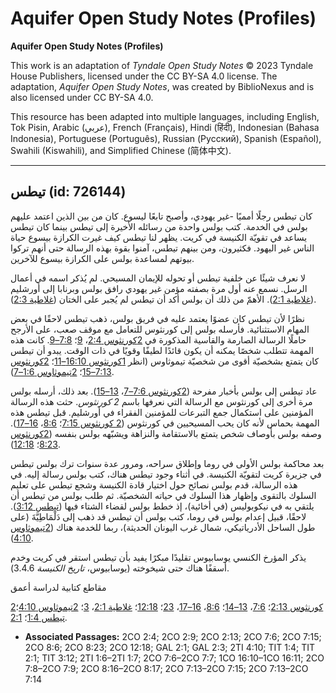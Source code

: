 # Aquifer Open Study Notes (Profiles)

**Aquifer Open Study Notes (Profiles)**

This work is an adaptation of *Tyndale Open Study Notes* © 2023 Tyndale House Publishers, licensed under the CC BY\-SA 4\.0 license. The adaptation, *Aquifer Open Study Notes*, was created by BiblioNexus and is also licensed under CC BY\-SA 4\.0\.

This resource has been adapted into multiple languages, including English, Tok Pisin, Arabic (عربي), French (Français), Hindi (हिंदी), Indonesian (Bahasa Indonesia), Portuguese (Português), Russian (Русский), Spanish (Español), Swahili (Kiswahili), and Simplified Chinese (简体中文).



--------------------------------

## تيطس (id: 726144)

كان تيطس رجلًا أمميًا \-غير يهودي، وأصبح تابعًا ليسوع. كان من بين الذين اعتمد عليهم بولس في الخدمة. كتب بولس واحدة من رسائله الأخيرة إلى تيطس بينما كان تيطس يساعد في تقويّة الكنيسة في كريت. يظهر لنا تيطس كيف غيرت الكرازة بيسوع حياة الناس غير اليهود. فكثيرون، ومن بينهم تيطس، آمنوا بقوة بهذه الرسالة حتى أنهم تركوا بيوتهم لمساعدة بولس على الكرازة بيسوع للآخرين.

لا نعرف شيئًا عن خلفية تيطس أو تحوله للإيمان المسيحي. لم يُذكر اسمه في أعمال الرسل. نسمع عنه أول مرة بصفته مؤمن غير يهودي رافق بولس وبرنابا إلى أورشليم ([غلاطية 2:1](https://ref.ly/Gal2:1)). الأهمّ من ذلك أن بولس أكد أن تيطس لم يُجبر على الختان ([غلاطية 2:3](https://ref.ly/Gal2:3)).

نظرًا لأن تيطس كان عضوًا يعتمد عليه في فريق بولس، ذهب تيطس لاحقًا في بعض المهام الاستثنائية. فأرسله بولس إلى كورنثوس للتعامل مع موقف صعب، على الأرجح حاملًا الرسالة الصارمة والقاسية المذكورة في [2كورنثوس 2:4](https://ref.ly/2Cor2:4)، [9](https://ref.ly/2Cor2:9)؛ [7:8–9](https://ref.ly/2Cor7:8-2Cor7:9). كانت هذه المهمة تتطلب شخصًا يمكنه أن يكون قائدًا لطيفًا وقويًا في ذات الوقت. يبدو أن تيطس كان يتمتع بشخصيّة أقوى من شخصيّة تيموثاوس (انظر [1كورنثوس 16:10–11](https://ref.ly/1Cor16:10-1Cor16:11)؛ [2كورنثوس 7:13–15](https://ref.ly/2Cor7:13-2Cor7:15)؛ [2تيموثاوس 1:6–7](https://ref.ly/2Tim1:6-2Tim1:7)).

عاد تيطس إلى بولس بأخبار مفرحة ([2كورنثوس 7:6–7](https://ref.ly/2Cor7:6-2Cor7:7)، [13–15](https://ref.ly/2Cor7:13-2Cor7:15)). بعد ذلك، أرسله بولس مرة أخرى إلى كورنثوس مع الرسالة التي نعرفها باسم *2 كورنثوس*. حثت هذه الرسالة المؤمنين على استكمال جمع التبرعات للمؤمنين الفقراء في أورشليم. قبل تيطس هذه المهمة بحماس لأنه كان يحب المسيحيين في كورنثوس ([2 كورنثوس 7:15](https://ref.ly/2Cor7:15)؛ [8:6](https://ref.ly/2Cor8:6)، [16–17](https://ref.ly/2Cor8:16-2Cor8:17)). وصفه بولس بأوصاف شخص يتمتع بالاستقامة والنزاهة ويشبّهه بولس بنفسه ([2كورنثوس 8:23](https://ref.ly/2Cor8:23)؛ [12:18](https://ref.ly/2Cor12:18)).

بعد محاكمة بولس الأولى في روما وإطلاق سراحه، ومرور عدة سنوات ترك بولس تيطس في جزيرة كريت لتقويّة الكنيسة. في أثناء وجود تيطس هناك، كتب بولس رسالة إليه. في هذه الرسالة، قدم بولس نصائح حول اختيار قادة الكنيسة وشجع تيطس على تعليم السلوك بالتقوى وإظهار هذا السلوك في حياته الشخصيّة. ثم طلب بولس من تيطس أن يلتقي به في نيكوبوليس (في أخائية)، إذ خطط بولس لقضاء الشتاء فيها ([تيطس 3:12](https://ref.ly/Titus3:12)). لاحقًا، قبيل إعدام بولس في روما، كتب بولس أن تيطس قد ذهب إلى دَلْمَاطِيَّةَ (على طول الساحل الأدرياتيكي، شمال غرب اليونان الحديثة)، ربما للخدمة هناك ([2تيموثاوس 4:10](https://ref.ly/2Tim4:10)).

يذكر المؤرخ الكنسي يوسابيوس تقليدًا مبكرًا يفيد بأن تيطس استقر في كريت وخدم أسقفًا هناك حتى شيخوخته (يوسابيوس، *تاريخ الكنيسة* 3\.4\.6\). 

مقاطع كتابية لدراسة أعمق

[2كورنثوس 2:13](https://ref.ly/2Cor2:13)؛ [7:6](https://ref.ly/2Cor7:6)، [13–14](https://ref.ly/2Cor7:13-2Cor7:14)؛ [8:6](https://ref.ly/2Cor8:6)، [16–17](https://ref.ly/2Cor8:16-2Cor8:17)، [23](https://ref.ly/2Cor8:23)؛ [12:18](https://ref.ly/2Cor12:18)؛ [غلاطية 2:1](https://ref.ly/Gal2:1)، [3](https://ref.ly/Gal2:3)؛ [2تيموثاوس 4:10](https://ref.ly/2Tim4:10)؛ [تيطس 1:4](https://ref.ly/Titus1:4)؛ [2:1](https://ref.ly/Titus2:1). 

* **Associated Passages:** 2CO 2:4; 2CO 2:9; 2CO 2:13; 2CO 7:6; 2CO 7:15; 2CO 8:6; 2CO 8:23; 2CO 12:18; GAL 2:1; GAL 2:3; 2TI 4:10; TIT 1:4; TIT 2:1; TIT 3:12; 2TI 1:6–2TI 1:7; 2CO 7:6–2CO 7:7; 1CO 16:10–1CO 16:11; 2CO 7:8–2CO 7:9; 2CO 8:16–2CO 8:17; 2CO 7:13–2CO 7:15; 2CO 7:13–2CO 7:14

